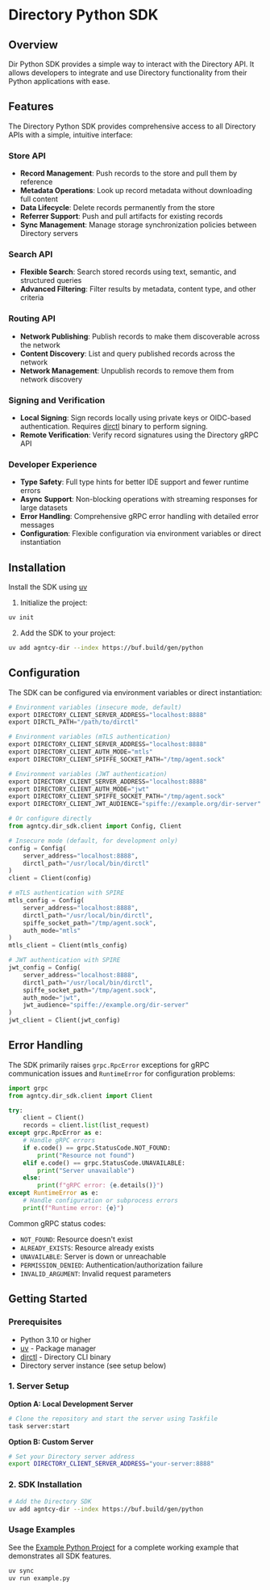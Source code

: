 # Directory Python SDK

## Overview

Dir Python SDK provides a simple way to interact with the Directory API.
It allows developers to integrate and use Directory functionality from their Python applications with ease.

## Features

The Directory Python SDK provides comprehensive access to all Directory APIs with a simple, intuitive interface:

### **Store API**
- **Record Management**: Push records to the store and pull them by reference
- **Metadata Operations**: Look up record metadata without downloading full content
- **Data Lifecycle**: Delete records permanently from the store
- **Referrer Support**: Push and pull artifacts for existing records
- **Sync Management**: Manage storage synchronization policies between Directory servers

### **Search API**
- **Flexible Search**: Search stored records using text, semantic, and structured queries
- **Advanced Filtering**: Filter results by metadata, content type, and other criteria

### **Routing API**
- **Network Publishing**: Publish records to make them discoverable across the network
- **Content Discovery**: List and query published records across the network
- **Network Management**: Unpublish records to remove them from network discovery

### **Signing and Verification**
- **Local Signing**: Sign records locally using private keys or OIDC-based authentication. 
Requires [dirctl](https://github.com/agntcy/dir/releases) binary to perform signing.
- **Remote Verification**: Verify record signatures using the Directory gRPC API

### **Developer Experience**
- **Type Safety**: Full type hints for better IDE support and fewer runtime errors
- **Async Support**: Non-blocking operations with streaming responses for large datasets
- **Error Handling**: Comprehensive gRPC error handling with detailed error messages
- **Configuration**: Flexible configuration via environment variables or direct instantiation

## Installation

Install the SDK using [uv](https://github.com/astral-sh/uv)

1. Initialize the project:
```bash
uv init
```

2. Add the SDK to your project:
```bash
uv add agntcy-dir --index https://buf.build/gen/python
```

## Configuration

The SDK can be configured via environment variables or direct instantiation:

```python
# Environment variables (insecure mode, default)
export DIRECTORY_CLIENT_SERVER_ADDRESS="localhost:8888"
export DIRCTL_PATH="/path/to/dirctl"

# Environment variables (mTLS authentication)
export DIRECTORY_CLIENT_SERVER_ADDRESS="localhost:8888"
export DIRECTORY_CLIENT_AUTH_MODE="mtls"
export DIRECTORY_CLIENT_SPIFFE_SOCKET_PATH="/tmp/agent.sock"

# Environment variables (JWT authentication)
export DIRECTORY_CLIENT_SERVER_ADDRESS="localhost:8888"
export DIRECTORY_CLIENT_AUTH_MODE="jwt"
export DIRECTORY_CLIENT_SPIFFE_SOCKET_PATH="/tmp/agent.sock"
export DIRECTORY_CLIENT_JWT_AUDIENCE="spiffe://example.org/dir-server"

# Or configure directly
from agntcy.dir_sdk.client import Config, Client

# Insecure mode (default, for development only)
config = Config(
    server_address="localhost:8888",
    dirctl_path="/usr/local/bin/dirctl"
)
client = Client(config)

# mTLS authentication with SPIRE
mtls_config = Config(
    server_address="localhost:8888",
    dirctl_path="/usr/local/bin/dirctl",
    spiffe_socket_path="/tmp/agent.sock",
    auth_mode="mtls"
)
mtls_client = Client(mtls_config)

# JWT authentication with SPIRE
jwt_config = Config(
    server_address="localhost:8888",
    dirctl_path="/usr/local/bin/dirctl",
    spiffe_socket_path="/tmp/agent.sock",
    auth_mode="jwt",
    jwt_audience="spiffe://example.org/dir-server"
)
jwt_client = Client(jwt_config)
```

## Error Handling

The SDK primarily raises `grpc.RpcError` exceptions for gRPC communication issues and `RuntimeError` for configuration problems:

```python
import grpc
from agntcy.dir_sdk.client import Client

try:
    client = Client()
    records = client.list(list_request)
except grpc.RpcError as e:
    # Handle gRPC errors
    if e.code() == grpc.StatusCode.NOT_FOUND:
        print("Resource not found")
    elif e.code() == grpc.StatusCode.UNAVAILABLE:
        print("Server unavailable")
    else:
        print(f"gRPC error: {e.details()}")
except RuntimeError as e:
    # Handle configuration or subprocess errors
    print(f"Runtime error: {e}")
```

Common gRPC status codes:
- `NOT_FOUND`: Resource doesn't exist
- `ALREADY_EXISTS`: Resource already exists
- `UNAVAILABLE`: Server is down or unreachable
- `PERMISSION_DENIED`: Authentication/authorization failure
- `INVALID_ARGUMENT`: Invalid request parameters


## Getting Started

### Prerequisites

- Python 3.10 or higher
- [uv](https://github.com/astral-sh/uv) - Package manager
- [dirctl](https://github.com/agntcy/dir/releases) - Directory CLI binary
- Directory server instance (see setup below)

### 1. Server Setup

**Option A: Local Development Server**

```bash
# Clone the repository and start the server using Taskfile
task server:start
```

**Option B: Custom Server**

```bash
# Set your Directory server address
export DIRECTORY_CLIENT_SERVER_ADDRESS="your-server:8888"
```

### 2. SDK Installation

```bash
# Add the Directory SDK
uv add agntcy-dir --index https://buf.build/gen/python
```

### Usage Examples

See the [Example Python Project](../examples/example-py/) for a complete working example that demonstrates all SDK features.

```bash
uv sync
uv run example.py
```

